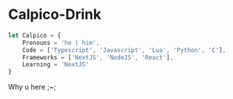# Calpico-Drink
 
```typescript
let Calpico = {
    Pronouns = 'he | him',
    Code = ['Typescript', 'Javascript', 'Lua', 'Python', 'C'],
    Frameworks = ['NextJS', 'NodeJS', 'React'],
    Learning = 'NextJS'
}
```
Why u here ;~;